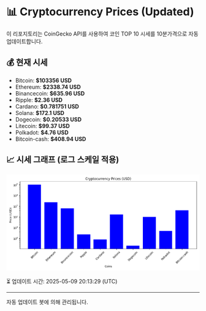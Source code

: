 
# 📊 Cryptocurrency Prices (Updated)

이 리포지토리는 CoinGecko API를 사용하여 코인 TOP 10 시세를 10분가격으로 자동 업데이트합니다.

## 💰 현재 시세
- Bitcoin: **$103356 USD**
- Ethereum: **$2338.74 USD**
- Binancecoin: **$635.96 USD**
- Ripple: **$2.36 USD**
- Cardano: **$0.781751 USD**
- Solana: **$172.1 USD**
- Dogecoin: **$0.20533 USD**
- Litecoin: **$99.37 USD**
- Polkadot: **$4.76 USD**
- Bitcoin-cash: **$408.94 USD**

## 📈 시세 그래프 (로그 스케일 적용)
![Crypto Prices](crypto_prices.png)

⏳ 업데이트 시간: 2025-05-09 20:13:29 (UTC)

---
자동 업데이트 봇에 의해 관리됩니다.
